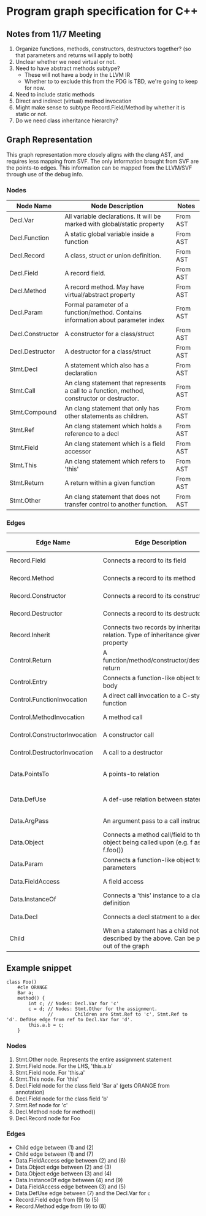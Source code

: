 # Program graph specification for C++

## Notes from 11/7 Meeting
1. Organize functions, methods, constructors, destructors together? (so that parameters and returns will apply to both)
2. Unclear whether we need virtual or not.
3. Need to have abstract methods subtype?
   - These will not have a body in the LLVM IR 
   - Whether to to exclude this from the PDG is TBD, we're going to keep for now. 
4. Need to include static methods 
5. Direct and indirect (virtual) method invocation 
6. Might make sense to subtype Record.Field/Method by whether it is static or not.  
7. Do we need class inheritance hierarchy?


## Graph Representation

This graph representation more closely aligns with the clang AST, and requires less mapping from 
SVF. The only information brought from SVF are the points-to edges. This information can be mapped
from the LLVM/SVF through use of the debug info.


### Nodes

| Node Name        | Node Description                                                                            | Notes    |
| ---------------- | ------------------------------------------------------------------------------------------- | -------- |
| Decl.Var         | All variable declarations. It will be marked with global/static property                    | From AST |
| Decl.Function    | A static global variable inside a function                                                  | From AST |
| Decl.Record      | A class, struct or union definition.                                                        | From AST |
| Decl.Field       | A record field.                                                                             | From AST |
| Decl.Method      | A record method. May have virtual/abstract property                                         | From AST |
| Decl.Param       | Formal parameter of a function/method. Contains information about parameter index           | From AST |
| Decl.Constructor | A constructor for a class/struct                                                            | From AST |
| Decl.Destructor  | A destructor for a class/struct                                                             | From AST |
| Stmt.Decl        | A statement which also has a declaration                                                    | From AST |
| Stmt.Call        | An clang statement that represents a call to a function, method, constructor or destructor. | From AST |
| Stmt.Compound    | An clang statement that only has other statements as children.                              | From AST |
| Stmt.Ref         | An clang statement which holds a reference to a decl                                        | From AST |
| Stmt.Field       | An clang statement which is a field accessor                                                | From AST |
| Stmt.This        | An clang statement which refers to 'this'                                                   | From AST |
| Stmt.Return      | A return within a given function                                                            | From AST |
| Stmt.Other       | An clang statement that does not transfer control to another function.                      | From AST |

### Edges

| Edge Name                     | Edge Description                                                                        | Source Type          | Destination Type | Notes          |
| ----------------------------- | --------------------------------------------------------------------------------------- | -------------------- | ---------------- | -------------- |
| Record.Field                  | Connects a record to its field                                                          | Decl.Record          | Decl.Field       | From AST       |
| Record.Method                 | Connects a record to its method                                                         | Decl.Record          | Decl.Method      | From AST       |
| Record.Constructor            | Connects a record to its constructor                                                    | Decl.Record          | Decl.Constructor | From AST       |
| Record.Destructor             | Connects a record to its destructor                                                     | Decl.Record          | Decl.Destructor  | From AST       |
| Record.Inherit                | Connects two records by inheritance relation. Type of inheritance given by a property   | Decl.Record          | Decl.Record      | From AST       |
| Control.Return                | A function/method/constructor/destructor return                                         | Stmt.Return          | Stmt.Call        | From AST       |
| Control.Entry                 | Connects a function-like object to it's body                                            | Decl                 | Stmt             | From AST       |
| Control.FunctionInvocation    | A direct call invocation to a C-style function                                          | Stmt.Call            | Decl.Function    | From AST       |
| Control.MethodInvocation      | A method call                                                                           | Stmt.Call            | Decl.Method      | From AST       |
| Control.ConstructorInvocation | A constructor call                                                                      | Stmt.Call            | Decl.Constructor | From AST       |
| Control.DestructorInvocation  | A call to a destructor                                                                  | Stmt.Call            | Decl.Destructor  | From AST       |
| Data.PointsTo                 | A points-to relation                                                                    | Decl                 | Decl             | From AST + SVF |
| Data.DefUse                   | A def-use relation between statements                                                   | Stmt.Decl            | Stmt.Ref         | From AST + SVF |
| Data.ArgPass                  | An argument pass to a call instruction                                                  | Stmt.Call            | Stmt             | From AST       |
| Data.Object                   | Connects a method call/field to the object being called upon (e.g. f as in f.foo())     | Stmt.Call/Stmt.Field | Stmt             | From AST       |
| Data.Param                    | Connects a function-like object to its parameters                                       | Decl                 | Decl.Param       | From AST       |
| Data.FieldAccess              | A field access                                                                          | Stmt                 | Decl.Field       | From AST       |
| Data.InstanceOf                 | Connects a 'this' instance to a class definition                                        | Stmt.This            | Decl.Record      | From AST       |
| Data.Decl                     | Connects a decl statment to a decl                                                      | Stmt.Decl            | Decl             | From AST       |
| Child                         | When a statement has a child not described by the above. Can be pruned out of the graph | Stmt                 | Stmt             | From AST       |

## Example snippet

```
class Foo()
    #cle ORANGE
    Bar a;
    method() {
        int c; // Nodes: Decl.Var for 'c'
        c = d; // Nodes: Stmt.Other for the assignment. 
               //        Children are Stmt.Ref to 'c', Stmt.Ref to 'd'. DefUse edge from ref to Decl.Var for 'd'.
        this.a.b = c;
    }
```

### Nodes

1. Stmt.Other node. Represents the entire assignment statement
2. Stmt.Field node. For the LHS, 'this.a.b'
3. Stmt.Field node. For 'this.a'
4. Stmt.This node. For 'this'
5. Decl.Field node for the class field 'Bar a' (gets ORANGE from annotation)
6. Decl.Field node for the class field 'b'
7. Stmt.Ref node for 'c'
8. Decl.Method node for method()
9. Decl.Record node for Foo

### Edges

  - Child edge between (1) and (2)
  - Child edge between (1) and (7)
  - Data.FieldAccess edge between (2) and (6)
  - Data.Object edge between (2) and (3)
  - Data.Object edge between (3) and (4)
  - Data.InstanceOf edge between (4) and (9)
  - Data.FieldAccess edge between (3) and (5)
  - Data.DefUse edge between (7) and the Decl.Var for `c`
  - Record.Field edge from (9) to (5)
  - Record.Method edge from (9) to (8)